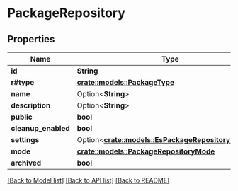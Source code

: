 # PackageRepository

## Properties

Name | Type | Description | Notes
------------ | ------------- | ------------- | -------------
**id** | **String** |  | 
**r#type** | [**crate::models::PackageType**](PackageType.md) |  | 
**name** | Option<**String**> |  | [optional]
**description** | Option<**String**> |  | [optional]
**public** | **bool** |  | 
**cleanup_enabled** | **bool** |  | 
**settings** | Option<[**crate::models::EsPackageRepositorySettings**](ES_PackageRepositorySettings.md)> |  | [optional]
**mode** | [**crate::models::PackageRepositoryMode**](PackageRepositoryMode.md) |  | 
**archived** | **bool** |  | 

[[Back to Model list]](../README.md#documentation-for-models) [[Back to API list]](../README.md#documentation-for-api-endpoints) [[Back to README]](../README.md)


